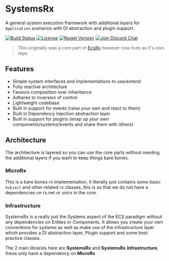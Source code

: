 # SystemsRx
A general system execution framework with additional layers for `Application` scenarios with DI abstraction and plugin support.

[![Build Status][build-status-image]][build-status-url]
[![License][license-image]][license-url]
[![Nuget Version][nuget-image]][nuget-url]
[![Join Discord Chat][discord-image]][discord-url]

> This originally was a core part of [EcsRx](https://github.com/EcsRx/ecsrx) however now lives as it's own repo

## Features

- Simple system interfaces and implementations to use/extend
- Fully reactive architecture
- Favours composition over inheritance
- Adheres to inversion of control
- Lightweight codebase
- Built in support for events (raise your own and react to them)
- Built in Dependency Injection abstraction layer
- Built in support for plugins (wrap up your own components/systems/events and share them with others)

## Architecture

The architecture is layered so you can use the core parts without needing the additional layers if you want to keep things bare bones.

### MicroRx

This is a bare bones rx implementation, it literally just contains some basic `Subject` and other related rx classes, this is so that we do not have a dependencies on rx.net or unirx in the core.

### Infrastructure

SystemsRx is a really just the Systems aspect of the ECS paradigm without any dependencies on Entites or Components. It allows you create your own conventions for systems as well as make use of the infrastructure layer which provides a DI abstraction layer, Plugin support and some best practice classes.

The 2 main libraries here are **SystemsRx** and **SystemsRx.Infrastructure**, these only have a dependency on **MicroRx**

[build-status-image]: https://ci.appveyor.com/api/projects/status/6incybkqawq9qe7u?svg=true
[build-status-url]: https://ci.appveyor.com/project/grofit/systemsrx/branch/main
[nuget-image]: https://img.shields.io/nuget/v/systemsrx.svg
[nuget-url]: https://www.nuget.org/packages/SystemsRx/
[discord-image]: https://img.shields.io/discord/488609938399297536.svg
[discord-url]: https://discord.gg/bS2rnGz
[license-image]: https://img.shields.io/github/license/ecsrx/ecsrx.svg
[license-url]: https://github.com/EcsRx/systemsrx/blob/master/LICENSE